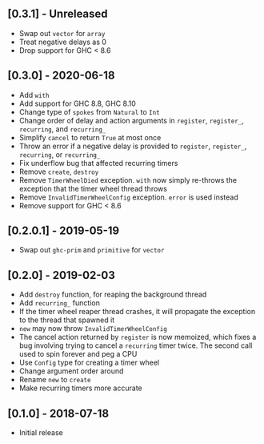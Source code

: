 ## [0.3.1] - Unreleased

- Swap out `vector` for `array`
- Treat negative delays as 0
- Drop support for GHC < 8.6

## [0.3.0] - 2020-06-18

- Add `with`
- Add support for GHC 8.8, GHC 8.10
- Change type of `spokes` from `Natural` to `Int`
- Change order of delay and action arguments in `register`, `register_`, `recurring`, and `recurring_`
- Simplify `cancel` to return `True` at most once
- Throw an error if a negative delay is provided to `register`, `register_`, `recurring`, or `recurring_`
- Fix underflow bug that affected recurring timers
- Remove `create`, `destroy`
- Remove `TimerWheelDied` exception. `with` now simply re-throws the exception that the timer wheel thread throws
- Remove `InvalidTimerWheelConfig` exception. `error` is used instead
- Remove support for GHC < 8.6

## [0.2.0.1] - 2019-05-19

- Swap out `ghc-prim` and `primitive` for `vector`

## [0.2.0] - 2019-02-03

- Add `destroy` function, for reaping the background thread
- Add `recurring_` function
- If the timer wheel reaper thread crashes, it will propagate the exception to
the thread that spawned it
- `new` may now throw `InvalidTimerWheelConfig`
- The cancel action returned by `register` is now memoized, which fixes a bug
involving trying to cancel a `recurring` timer twice. The second call used to
spin forever and peg a CPU
- Use `Config` type for creating a timer wheel
- Change argument order around
- Rename `new` to `create`
- Make recurring timers more accurate

## [0.1.0] - 2018-07-18

- Initial release
